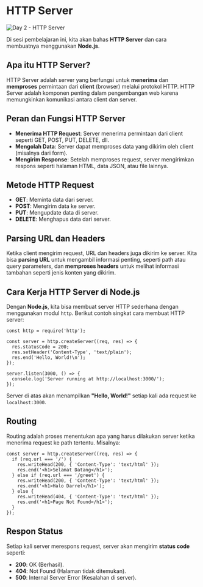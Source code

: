 # HTTP Server

![Day 2 - HTTP Server](https://github.com/user-attachments/assets/7494c0ee-a455-4682-ba46-9d6a48040a7a)

Di sesi pembelajaran ini, kita akan bahas **HTTP Server** dan cara membuatnya menggunakan **Node.js**.

## Apa itu HTTP Server?
HTTP Server adalah server yang berfungsi untuk **menerima** dan **memproses** permintaan dari **client** (browser) melalui protokol HTTP. HTTP Server adalah komponen penting dalam pengembangan web karena memungkinkan komunikasi antara client dan server.

## Peran dan Fungsi HTTP Server
- **Menerima HTTP Request**: Server menerima permintaan dari client seperti GET, POST, PUT, DELETE, dll.
- **Mengolah Data**: Server dapat memproses data yang dikirim oleh client (misalnya dari form).
- **Mengirim Response**: Setelah memproses request, server mengirimkan respons seperti halaman HTML, data JSON, atau file lainnya.

## Metode HTTP Request
- **GET**: Meminta data dari server.
- **POST**: Mengirim data ke server.
- **PUT**: Mengupdate data di server.
- **DELETE**: Menghapus data dari server.

## Parsing URL dan Headers
Ketika client mengirim request, URL dan headers juga dikirim ke server. Kita bisa **parsing URL** untuk mengambil informasi penting, seperti path atau query parameters, dan **memproses headers** untuk melihat informasi tambahan seperti jenis konten yang dikirim.

## Cara Kerja HTTP Server di Node.js
Dengan **Node.js**, kita bisa membuat server HTTP sederhana dengan menggunakan modul `http`. Berikut contoh singkat cara membuat HTTP server:

```
const http = require('http');

const server = http.createServer((req, res) => {
  res.statusCode = 200;
  res.setHeader('Content-Type', 'text/plain');
  res.end('Hello, World!\n');
});

server.listen(3000, () => {
  console.log('Server running at http://localhost:3000/');
});
```

Server di atas akan menampilkan **"Hello, World!"** setiap kali ada request ke `localhost:3000`.

## Routing
Routing adalah proses menentukan apa yang harus dilakukan server ketika menerima request ke path tertentu. Misalnya:

```
const server = http.createServer((req, res) => {
  if (req.url === '/') {
    res.writeHead(200, { 'Content-Type': 'text/html' });
    res.end('<h1>Selamat Datang</h1>');
  } else if (req.url === '/greet') {
    res.writeHead(200, { 'Content-Type': 'text/html' });
    res.end('<h1>Halo Darrel</h1>');
  } else {
    res.writeHead(404, { 'Content-Type': 'text/html' });
    res.end('<h1>Page Not Found</h1>');
  }
});
```

## Respon Status
Setiap kali server merespons request, server akan mengirim **status code** seperti:
- **200**: OK (Berhasil).
- **404**: Not Found (Halaman tidak ditemukan).
- **500**: Internal Server Error (Kesalahan di server).
